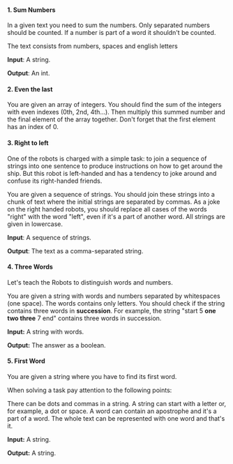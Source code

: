 #### 1. Sum Numbers
In a given text you need to sum the numbers. Only separated numbers should be counted. If a number is part of a word it shouldn't be counted.

The text consists from numbers, spaces and english letters

**Input**: A string.

**Output**: An int.


#### 2. Even the last
You are given an array of integers. You should find the sum of the integers with even indexes (0th, 2nd, 4th...). Then multiply this summed number and the final element of the array together. Don't forget that the first element has an index of 0.



#### 3. Right to left
One of the robots is charged with a simple task: to join a sequence of strings into one sentence to produce instructions on how to get around the ship. But this robot is left-handed and has a tendency to joke around and confuse its right-handed friends.

You are given a sequence of strings. You should join these strings into a chunk of text where the initial strings are separated by commas. As a joke on the right handed robots, you should replace all cases of the words "right" with the word "left", even if it's a part of another word. All strings are given in lowercase.

**Input**: A sequence of strings.

**Output**: The text as a comma-separated string.



#### 4. Three Words
Let's teach the Robots to distinguish words and numbers.

You are given a string with words and numbers separated by whitespaces (one space). The words contains only letters. You should check if the string contains three words in **succession**. For example, the string "start 5 **one two three** 7 end" contains three words in succession.

**Input:** A string with words.

**Output:** The answer as a boolean.



#### 5. First Word
You are given a string where you have to find its first word.

When solving a task pay attention to the following points:

There can be dots and commas in a string.
A string can start with a letter or, for example, a dot or space.
A word can contain an apostrophe and it's a part of a word.
The whole text can be represented with one word and that's it.

**Input:** A string.

**Output:** A string.
